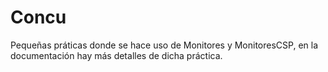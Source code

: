 # Concu
Pequeñas práticas donde se hace uso de Monitores y MonitoresCSP, en la documentación hay más detalles de dicha práctica.
